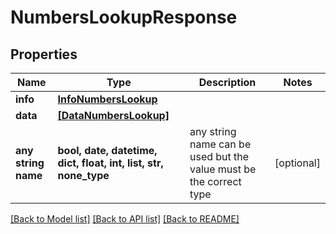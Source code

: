 # NumbersLookupResponse


## Properties
Name | Type | Description | Notes
------------ | ------------- | ------------- | -------------
**info** | [**InfoNumbersLookup**](InfoNumbersLookup.md) |  | 
**data** | [**[DataNumbersLookup]**](DataNumbersLookup.md) |  | 
**any string name** | **bool, date, datetime, dict, float, int, list, str, none_type** | any string name can be used but the value must be the correct type | [optional]

[[Back to Model list]](../../README.md#models) [[Back to API list]](../../README.md#available-methods) [[Back to README]](../../README.md)


